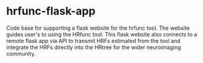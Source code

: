# hrfunc-flask-app
Code base for supporting a flask website for the hrfunc tool.
The website guides user's to using the HRfunc tool. 
This flask website also connects to a remote flask app via API to 
transmit HRFs estimated from the tool and integrate the HRFs
directly into the HRtree for the wider neuroimaging community.
